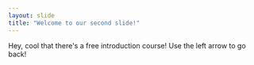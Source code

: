```yaml
---
layout: slide
title: "Welcome to our second slide!"
---
```

Hey, cool that there's a free introduction course!
Use the left arrow to go back!
